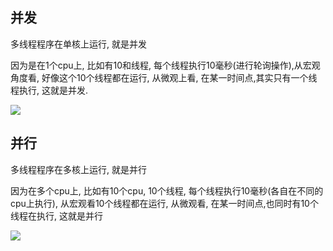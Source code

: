 ## 并发

多线程程序在单核上运行, 就是并发

因为是在1个cpu上, 比如有10和线程, 每个线程执行10毫秒(进行轮询操作),从宏观角度看, 好像这个10个线程都在运行, 从微观上看, 在某一时间点,其实只有一个线程执行, 这就是并发.

![](https://ws2.sinaimg.cn/large/006tNc79ly1g295ji7olej30jo04l0st.jpg)

## 并行

多线程程序在多核上运行, 就是并行

因为在多个cpu上, 比如有10个cpu, 10个线程, 每个线程执行10毫秒(各自在不同的cpu上执行), 从宏观看10个线程都在运行, 从微观看, 在某一时间点,也同时有10个线程在执行, 这就是并行

![](https://ws2.sinaimg.cn/large/006tNc79ly1g295k1gj6mj30js08ydg3.jpg)